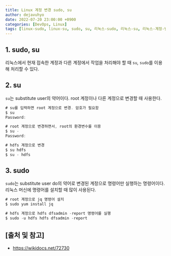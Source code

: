 ```yaml
---
title: Linux 계정 변경 sudo, su
author: dejavuhyo
date: 2022-07-20 23:00:00 +0900
categories: [DevOps, Linux]
tags: [linux-sudo, linux-su, sudo, su, 리눅스-sudo, 리눅스-su, 리눅스-계정-변경]
---
```


## 1. sudo, su
리눅스에서 현재 접속한 계정과 다른 계정에서 작업을 처리해야 할 때 `su`, `sudo`를 이용해 처리할 수 있다.

## 2. su
`su`는 substitute user의 약어이다. root 계정이나 다른 계정으로 변경할 때 사용한다.

```java
# su를 입력하면 root 계정으로 변경. 암호가 필요함
$ su
Password:

# root 계정으로 변경하면서, root의 환경변수를 이용
$ su -
Password:

# hdfs 계정으로 변경
$ su hdfs
$ su - hdfs
```

## 3. sudo
`sudo`는 substitute user do의 약어로 변경된 계정으로 명령어만 실행하는 명령어이다. 리눅스 머신에 명령어를 설치할 때 많이 사용된다.

```java
# root 계정으로 jq 명령어 설치
$ sudo yum install jq

# hdfs 계정으로 hdfs dfsadmin -report 명령어를 실행
$ sudo -u hdfs hdfs dfsadmin -report
```

## [출처 및 참고]
* <https://wikidocs.net/72730>
